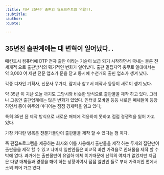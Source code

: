 ```yaml
---
:title: 지난 35년간 출판의 월드프린트의 역활!!.
:subtitle: 
:author:
:quote:

---
```


## 35년전 출판계에는 대 변혁이 일어났다. .

매킨토시 컴퓨터에 DTP 전자 출판 이라는 기술이 보급 되기 시작하면서 국내는 물론 전세게적 으로 출판방식의 획기적인 변화가 일어났다.
출판 밀집지역 충무로 일대에서는 약 3,000 여 제판 전문 업소가 문을 닫고 동시에 수천개의 출핀 업소가 생겨 났다.

각종 디자인 기획사, 신문사 무가지, 잡지사 참고서 제작사 등등이 새로이 생겨 났다.

약 35년 이 지난 오늘 까지도 그당시와 비슷한 방식으로 출판물을 제작 하고 있다.
그러나 그동안 출판업계에는 많은 변화가 있었다. 인터넷 모바일 등등 새로은 매체들이 등장하면서 종이 위주의 미디어는 점점 경재력을 읽고 있다;

특히 35년 된 제작 방식으로 새로운 매체에 적응하지 못하고 점접 경쟁력을 잃어 가고 있다.

가장 커다란 병목은 전문가들만이 출판물을 제작 할 수 있다는 점 이다.

즉 편집프로그램을 제공하는 회사와 이를 사용해서 출판물을 제작 하는 두개의 집단만이 출판물을 제작 할 수 있고
나머지 일반인들은 비교적 비싼 가격을로 인쇄물을 제작 할 수 박에 없다. 과거에는 출판물만이 유일하 메체 이기때문에 선텍의 여지가 없었지만 지금은 다양 매체들과 경쟁을 해야 하는 상황이여서 점점 일반인 들로 부터 가격저인 면에서 소외 되어 가고 있다.





